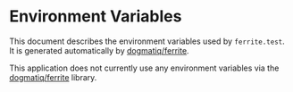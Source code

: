 # Environment Variables

This document describes the environment variables used by `ferrite.test`. It is generated automatically by [dogmatiq/ferrite].

This application does not currently use any environment variables via the [dogmatiq/ferrite] library.

<!-- references -->

[dogmatiq/ferrite]: https://github.com/dogmatiq/ferrite
